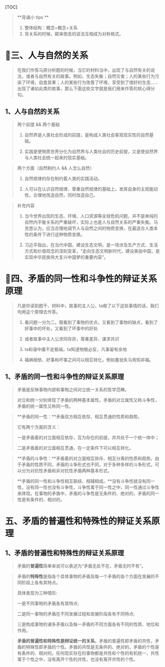 [TOC]

> **背诵小 tips **
>
> 1. 整体结构：概念+概念+关系
> 2. 背关系的时候，颠来倒去的说法互相成为对称格式。

# :triangular_flag_on_post:三、人与自然的关系

> ​	在我们作答马原分析题的时候，当它的材料当中，出现了与自然有关的说法，或者与自然有关的故事。例如，生态失衡；自然灾害；人的某些行为污染了环境，自食其果；人的某些行为改善了环境，享受到了很好的生态……出现了诸如此类的故事，那么下面这些文字就是我们用来作答的核心得分句。

## 1、人与自然的关系

> 两个前提 && 两个基础
>
> 1. 自然界是人类社会形成的前提，是构成人类社会客观现实性的自然基础。
>
> 2. 实践是使物质世界分化为自然界与人类社会的历史前提，又是使自然界与人类社会统一起来的现实基础。

> 两个方面（自然制约人 && 人怎么自然）
>
> 1. 自然规律的存在制约着人类的实践活动。
>
> 2. 人可以在认识自然规律、尊重自然规律的基础上，发挥自身的主观能动性，合理地改造自然，同时改造自己。 

> 补充内容
>
> 1. 当今世界出现的生态、环境、人口资源等全球危机问题，并不是单纯的自然内平衡关系的严重破坏，实际上也是人与自然关系的严重失衡。马克思认为，应当合理地调节人与自然之间的物质变换，在最适合人类本性的条件下进行这种物质变换。
>
> 2. 习近平指出，在当代中国，建设生态文明，是一场涉及生产方式、生活方式和价值观念的深刻变革，“走向生态文明新时代，建设美丽中国，是实现中华民族伟大复兴中国梦的重要内容”。

# :triangular_flag_on_post:四、矛盾的同一性和斗争性的辩证关系原理

> 凡是你读到题干、材料中，故事的主人公，ta做了以下这些事情的话，我们均用这个原理去作答。
>
> 1. 看问题一分为二，既看到了事物的优点，又看到了事物的缺点，看到了好事中的坏处，又看到了坏事中的好处
>
> 2. 或者故事中主人公求同存异，尊重差异、谋求共识
>
> 3. ta和谐中庸不走极端，ta知道物极必反，凡事留有余地
>
> 4. 福祸相依、好事和坏事之间可以相互转化，例如塞翁失马焉知非福。

## 1、矛盾的同一性和斗争性的辩证关系原理

> 矛盾是反映事物内部和事物之间对立统一关系的哲学范畴。
>
> 对立和统一分别体现了矛盾的两种基本属性。矛盾的对立属性又称斗争性，矛盾的统一属性又称同一性。

> **矛盾的同一性：**矛盾双方相互依存、相互贯通的性质和趋势。
>
> 它有两个方面的含义：
>
> 一是矛盾着的对立面相互依存，互为存在的前提，并共处于一个统一体中；
>
> 二是矛盾着的对立面相互贯通，在一定条件下可以相互转化。

> **矛盾的斗争性：**矛盾着的对立面相互排斥、相互分离的性质和趋势。由于矛盾的性质不同，矛盾的斗争形式也不同，对于多种多样的斗争形式，可以分为对抗性矛盾和非对抗性矛盾两种基本形式。

> **矛盾的同一性和斗争性相互联结、相辅相成。**没有斗争性就没有同一性，没有同一性也没有斗争性，斗争性寓于同一性之中，同一性通过斗争性来体现。在事物的矛盾中，矛盾的斗争性是无条件的、绝对的，矛盾的同一性是有条件的、相对的。

# 五、矛盾的普遍性和特殊性的辩证关系原理

## 1、矛盾的普遍性和特殊性的辩证关系原理

> 矛盾的**普遍性**简单来说可以表述为“矛盾无处不在，矛盾无时不有”。

> 矛盾的**特殊性**是指各个具体事物的矛盾及每一个矛盾的各个方面在发展的不同阶段上各有其特点。
>
> 具体表现为三种情形:
>
> 一是不同事物的矛盾各有其特点;
>
> 二是同一事物的矛盾在不同发展过程和发展阶段各有不同特点;
>
> 三是构成事物的诸多矛盾以及每一矛盾的不同方面各有不同的性质、地位和作用。

> **矛盾的普遍性和特殊性是辩证统一的关系**。矛盾的普遍性即矛盾的共性，矛盾的特殊性即矛盾的个性。矛盾的共性是无条件的、绝对的，矛盾的个性是有条件的、相对的。任何现实存在的事物都是共性和个性的有机统一，共性寓于个性之中，没有离开个性的共性，也没有离开共性的个性。

